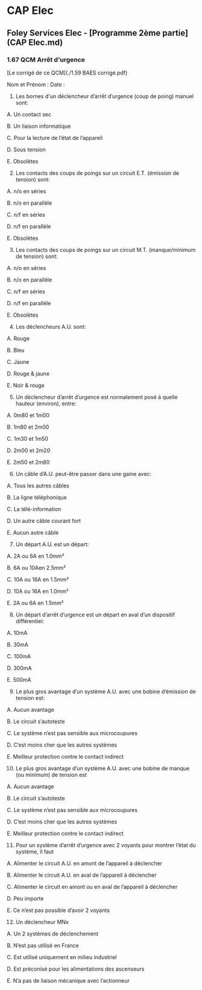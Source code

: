 # CAP Elec
## Foley Services Elec - [Programme 2ème partie](CAP Elec.md)

### 1.67 QCM Arrêt d'urgence


[Le corrigé de ce QCM](./1.59 BAES corrigé.pdf)

Nom et Prénom	: 	Date : 



1. Les bornes d'un déclencheur d’arrêt d’urgence (coup de poing) manuel sont:

  A. Un contact sec

  B. Un liaison informatique

  C. Pour la lecture de l’état de l’appareil

  D. Sous tension

  E. Obsolètes


2. Les contacts des coups de poings sur un circuit E.T. (émission de tension) sont:

  A. n/o en séries

  B. n/o en parallèle

  C. n/f en séries

  D. n/f en parallèle

  E. Obsolètes


3. Les contacts des coups de poings sur un circuit M.T. (manque/minimum de tension) sont:

  A. n/o en séries

  B. n/o en parallèle

  C. n/f en séries

  D. n/f en parallèle

  E. Obsolètes

4. Les déclencheurs A.U. sont:

  A. Rouge

  B. Bleu

  C. Jaune

  D. Rouge & jaune

  E. Noir & rouge


5. Un déclencheur d’arrêt d’urgence est normalement posé à quelle hauteur (environ), entre:

  A. 0m80 et 1m00

  B. 1m80 et 2m00

  C. 1m30 et 1m50

  D. 2m00 et 2m20

  E. 2m50 et 2m80


6. Un câble d’A.U. peut-être passer dans une gaine avec:

  A. Tous les autres câbles

  B. La ligne téléphonique

  C. La télé-information

  D. Un autre câble courant fort

  E. Aucun autre câble


7. Un départ A.U. est un départ:

  A. 2A ou 6A en 1.0mm²

  B. 6A ou 10Aen 2.5mm²

  C. 10A ou 16A en 1.5mm²

  D. 10A ou 16A en 1.0mm²

  E. 2A ou 6A en 1.5mm²


8. Un départ d’arrêt d’urgence est un départ en aval d’un dispositif différentiel:

  A. 10mA

  B. 30mA

  C. 100mA

  D. 300mA

  E. 500mA


9. Le plus gros avantage d’un système A.U. avec une bobine d’émission de tension est:

  A. Aucun avantage

  B. Le circuit s’autoteste

  C. Le système n’est pas sensible aux microcoupures

  D. C’est moins cher que les autres systèmes

  E. Meilleur protection contre le contact indirect


10. Le plus gros avantage d’un système A.U. avec une bobine de manque (ou minimum) de tension est

  A. Aucun avantage

  B. Le circuit s’autoteste

  C. Le système n’est pas sensible aux microcoupures

  D. C’est moins cher que les autres systèmes

  E. Meilleur protection contre le contact indirect


11. Pour un système d’arrêt d’urgence avec 2 voyants pour montrer l’état du système, il faut

  A. Alimenter le circuit A.U. en amont de l’appareil à déclencher

  B. Alimenter le circuit A.U. en aval de l’appareil à déclencher

  C. Alimenter le circuit en amont ou en aval de l’appareil à déclencher

  D. Peu importe

  E. Ce n’est pas possible d’avoir 2 voyants


12. Un déclencheur MNx

  A. Un 2 systèmes de déclenchement

  B. N’est pas utilisé en France

  C. Est utilisé uniquement en milieu industriel

  D. Est préconisé pour les alimentations des ascenseurs

  E. N’a pas de liaison mécanique avec l’actionneur
